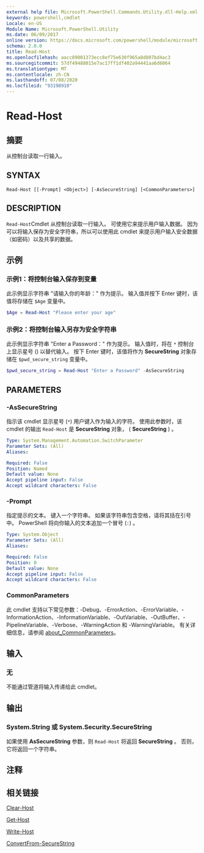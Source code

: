 ```yaml
---
external help file: Microsoft.PowerShell.Commands.Utility.dll-Help.xml
keywords: powershell,cmdlet
Locale: en-US
Module Name: Microsoft.PowerShell.Utility
ms.date: 06/09/2017
online version: https://docs.microsoft.com/powershell/module/microsoft.powershell.utility/read-host?view=powershell-7&WT.mc_id=ps-gethelp
schema: 2.0.0
title: Read-Host
ms.openlocfilehash: aacc89001373ecc8ef75e630f965a8d807bd4ac3
ms.sourcegitcommit: 57df49488015e7ac17ff1df402a94441aa6d6064
ms.translationtype: MT
ms.contentlocale: zh-CN
ms.lasthandoff: 07/08/2020
ms.locfileid: "93198910"
---
```

# Read-Host

## 摘要
从控制台读取一行输入。

## SYNTAX

```
Read-Host [[-Prompt] <Object>] [-AsSecureString] [<CommonParameters>]
```

## DESCRIPTION

`Read-Host`Cmdlet 从控制台读取一行输入。 可使用它来提示用户输入数据。 因为可以将输入保存为安全字符串，所以可以使用此 cmdlet 来提示用户输入安全数据（如密码）以及共享的数据。

## 示例

### 示例1：将控制台输入保存到变量

此示例显示字符串 "请输入你的年龄：" 作为提示。 输入值并按下 Enter 键时，该值将存储在 `$Age` 变量中。

```powershell
$Age = Read-Host "Please enter your age"
```

### 示例2：将控制台输入另存为安全字符串

此示例显示字符串 "Enter a Password：" 作为提示。 输入值时，将在 `*` 控制台上显示星号 () 以替代输入。 按下 Enter 键时，该值将作为 **SecureString** 对象存储在 `$pwd_secure_string` 变量中。

```powershell
$pwd_secure_string = Read-Host "Enter a Password" -AsSecureString
```

## PARAMETERS

### -AsSecureString

指示该 cmdlet 显示星号 (`*`) 用户键入作为输入的字符。 使用此参数时，该 cmdlet 的输出 `Read-Host` 是 **SecureString** 对象， ( **SecureString** ) 。

```yaml
Type: System.Management.Automation.SwitchParameter
Parameter Sets: (All)
Aliases:

Required: False
Position: Named
Default value: None
Accept pipeline input: False
Accept wildcard characters: False
```

### -Prompt

指定提示的文本。
键入一个字符串。
如果该字符串包含空格，请将其括在引号中。
PowerShell 将向你输入的文本追加一个冒号 (`:`) 。

```yaml
Type: System.Object
Parameter Sets: (All)
Aliases:

Required: False
Position: 0
Default value: None
Accept pipeline input: False
Accept wildcard characters: False
```

### CommonParameters

此 cmdlet 支持以下常见参数：-Debug、-ErrorAction、-ErrorVariable、-InformationAction、-InformationVariable、-OutVariable、-OutBuffer、-PipelineVariable、-Verbose、-WarningAction 和 -WarningVariable。 有关详细信息，请参阅 [about_CommonParameters](https://go.microsoft.com/fwlink/?LinkID=113216)。

## 输入

### 无

不能通过管道将输入传递给此 cmdlet。

## 输出

### System.String 或 System.Security.SecureString

如果使用 **AsSecureString** 参数，则 `Read-Host` 将返回 **SecureString** 。 否则，它将返回一个字符串。

## 注释

## 相关链接

[Clear-Host](../microsoft.powershell.core/clear-host.md)

[Get-Host](Get-Host.md)

[Write-Host](Write-Host.md)

[ConvertFrom-SecureString](../Microsoft.PowerShell.Security/ConvertFrom-SecureString.md)
